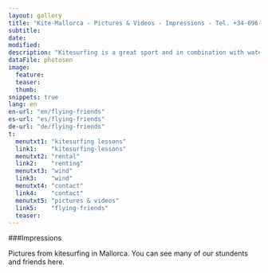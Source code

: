 ```yaml
---
layout: gallery
title: "Kite-Mallorca - Pictures & Videos - Impressions - Tel. +34-696-264729"
subtitle: 
date: 
modified:
description: "Kitesurfing is a great sport and in combination with water, waves and wind very well suited for brilliant photos. When do you make your pictureswith us?"
dataFile: photosen
image:
  feature:
  teaser:
  thumb:
snippets: true
lang: en
en-url: "en/flying-friends"
es-url: "es/flying-friends"
de-url: "de/flying-friends"
t:
  menutxt1: "kitesurfing lessons"
  link1:    "kitesurfing-lessons"
  menutxt2: "rental"
  link2:    "renting"
  menutxt3: "wind"
  link3:    "wind"
  menutxt4: "contact"
  link4:    "contact"
  menutxt5: "pictures & videos"
  link5:    "flying-friends"
  teaser:
---
```


###Impressions

Pictures from kitesurfing in Mallorca. You can see many of our stundents and friends here.
